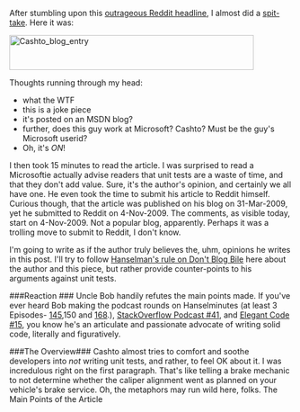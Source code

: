 <!--{Title:"Unit Testing –", PublishedOn:"2009-11-19T03:59:45", Intro:"After stumbling upon this outrageous Reddit headline, I almost did a spit-take. Here it was:        "} -->

After stumbling upon this <a href="http://www.reddit.com/r/programming/comments/a0z60/its_ok_not_to_write_unit_tests/">outrageous Reddit headline</a>, I almost did a <a href="http://en.wikipedia.org/wiki/Spit-take">spit-take</a>. Here it was:

<a href="http://devtxt.com/blog/blogimg/UnitTesting_1098A/Cashto_blog_entry.png">
<img style="border-bottom: 0px; border-left: 0px; display: inline; border-top: 0px; border-right: 0px" title="Cashto_blog_entry" border="0" alt="Cashto_blog_entry" src="http://devtxt.com/blog/blogimg/UnitTesting_1098A/Cashto_blog_entry_thumb.png" width="435" height="62" />
</a>

Thoughts running through my head:

* what the WTF
* this is a joke piece
* it's posted on an MSDN blog? 
* further, does this guy work at Microsoft? Cashto? Must be the guy's Microsoft userid?
* Oh, it's *ON*!

I then took 15 minutes to read the article. I was surprised to read a Microsoftie actually advise readers that unit tests are a waste of time, and that they don't add value. Sure, it's the author's opinion, and certainly we all have one. He even took the time to submit his article to Reddit himself. Curious though, that the article was published on his blog on 31-Mar-2009, yet he submitted to Reddit on 4-Nov-2009. The comments, as visible today, start on 4-Nov-2009. Not a popular blog, apparently. Perhaps it was a trolling move to submit to Reddit, I don't know.

I'm going to write as if the author truly believes the, uhm, opinions he writes in this post. I'll try to follow <a href="http://www.hanselman.com/blog/BlogInteresting32WaysToKeepYourBlogFromSucking.aspx">Hanselman's rule on Don't Blog Bile</a> here about the author and this piece, but rather provide counter-points to his arguments against unit tests.

###Reaction ###
Uncle Bob handily refutes the main points made. If you've ever heard Bob making the podcast rounds on Hanselminutes (at least 3 Episodes- <a href="http://www.hanselminutes.com/default.aspx?showID=163">145</a>,150 and <a href="http://www.hanselminutes.com/default.aspx?showID=168">168</a>.), <a href="http://blog.stackoverflow.com/2009/02/podcast-41/">StackOverflow Podcast #41</a>, and <a href="http://elegantcode.com/2008/09/30/cast-cast-15-uncle-bob-martin/">Elegant Code #15</a>, you know he's an articulate and passionate advocate of writing solid code, literally and figuratively.

###The Overview###
Cashto almost tries to comfort and soothe developers into *not* writing unit tests, and rather, to feel OK about it. I was incredulous right on the first paragraph. That's like telling a brake mechanic to not determine whether the caliper alignment went as planned on your vehicle's brake service. Oh, the metaphors may run wild here, folks.
The Main Points of the Article

